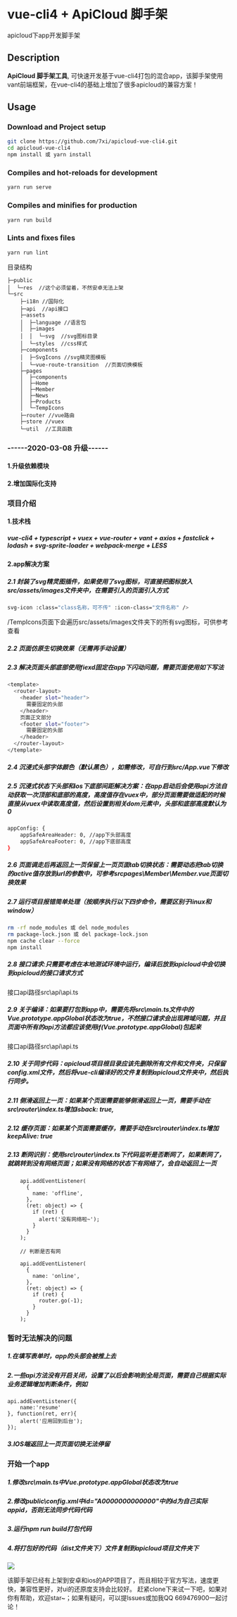 # vue-cli4 + ApiCloud 脚手架

apicloud下app开发脚手架

## Description

**ApiCloud 脚手架工具**, 可快速开发基于vue-cli4打包的混合app，该脚手架使用vant前端框架，在vue-cli4的基础上增加了很多apicloud的兼容方案！


## Usage

### Download and Project setup

``` bash
git clone https://github.com/7xi/apicloud-vue-cli4.git
cd apicloud-vue-cli4
npm install 或 yarn install
```

### Compiles and hot-reloads for development
``` bash
yarn run serve
```
### Compiles and minifies for production
``` bash
yarn run build
```

### Lints and fixes files
``` bash
yarn run lint
```

目录结构
```
├─public
│  └─res  //这个必须留着，不然安卓无法上架
└─src
    ├─i18n //国际化
    ├─api  //api接口
    ├─assets
    │  ├─language //语言包
    │  ├─images
    │  │  └─svg  //svg图标目录
    │  └─styles  //css样式
    ├─components
    │  ├─SvgIcons //svg精灵图模板
    │  └─vue-route-transition  //页面切换模板
    ├─pages
    │  ├─components
    │  ├─Home
    │  ├─Member
    │  ├─News
    │  ├─Products
    │  └─TempIcons
    ├─router //vue路由
    ├─store //vuex
    └─util  //工具函数
```

### ------2020-03-08 升级------
#### 1.升级依赖模块
#### 2.增加国际化支持

### **项目介绍**
#### **1.技术栈**
##### vue-cli4 + typescript + vuex + vue-router + vant + axios + fastclick + lodash + svg-sprite-loader + webpack-merge + LESS

#### **2.app解决方案**
##### 2.1 封装了svg精灵图插件，如果使用了svg图标，可直接把图标放入src/assets/images文件夹中，在需要引入的页面引入方式
``` bash
svg-icon :class="class名称，可不传" :icon-class="文件名称" />
```
/TempIcons页面下会遍历src/assets/images文件夹下的所有svg图标，可供参考查看

##### 2.2 页面仿原生切换效果（无需再手动设置）

##### 2.3 解决页面头部底部使用fiexd固定在app下闪动问题，需要页面使用如下写法
``` bash
<template>
  <router-layout>
    <header slot="header">
      需要固定的头部
    </header>
    页面正文部分
	<footer slot="footer">
      需要固定的头部
    </header>
  </router-layout>
</template>
```
##### 2.4 沉浸式头部字体颜色（默认黑色），如需修改，可自行到src/App.vue下修改
##### 2.5 沉浸式状态下头部和ios下底部间距解决方案：在app启动后会使用api方法自动获取一次顶部和底部的高度，高度值存在vuex中，部分页面需要做适配的时候直接从vuex中读取高度值，然后设置到相关dom元素中，头部和底部高度默认为0
``` bash
appConfig: {
    appSafeAreaHeader: 0, //app下头部高度
    appSafeAreaFooter: 0, //app下底部高度
}
```
##### 2.6 页面调走后再返回上一页保留上一页页面tab切换状态：需要动态把tab切换的active值存放到url的参数中，可参考srcpages\Member\Member.vue页面切换效果

##### 2.7 运行项目报错简单处理（按顺序执行以下四步命令，需要区别于linux和window）
``` bash
rm -rf node_modules 或 del node_modules
rm package-lock.json 或 del package-lock.json
npm cache clear --force
npm install
```

##### 2.8 接口请求:只需要考虑在本地测试环境中运行，编译后放到apicloud中会切换到apicloud的接口请求方式
接口api路径src\api\api.ts

##### 2.9 关于编译：如果要打包到app中，需要先将src\main.ts文件中的Vue.prototype.appGlobal状态改为true，不然接口请求会出现跨域问题，并且页面中所有的api方法都应该使用if(Vue.prototype.appGlobal)包起来
接口api路径src\api\api.ts

##### 2.10 关于同步代码：apicloud项目根目录应该先删除所有文件和文件夹，只保留config.xml文件，然后将vue-cli编译好的文件复制到apicloud文件夹中，然后执行同步。

##### 2.11 侧滑返回上一页：如果某个页面需要能够侧滑返回上一页，需要手动在src\router\index.ts增加isback: true,

##### 2.12 缓存页面：如果某个页面需要缓存，需要手动在src\router\index.ts增加keepAlive: true

##### 2.13 断网识别：使用src\router\index.ts下代码监听是否断网了，如果断网了，就跳转到没有网络页面；如果没有网络的状态下有网络了，会自动返回上一页
```
    api.addEventListener(
      {
        name: 'offline',
      },
      (ret: object) => {
        if (ret) {
          alert('没有网络啦~');
        }
      }
    );

    // 判断是否有网

    api.addEventListener(
      {
        name: 'online',
      },
      (ret: object) => {
        if (ret) {
          router.go(-1);
        }
      }
    );
```


### **暂时无法解决的问题**
##### 1.在填写表单时，app的头部会被推上去
##### 2.一些api方法没有开启关闭，设置了以后会影响到全局页面，需要自己根据实际业务逻辑增加判断条件，例如
```
api.addEventListener({
    name:'resume'
}, function(ret, err){        
    alert('应用回到后台');
});
```
##### 3.IOS端返回上一页页面切换无法停留

### **开始一个app**
##### 1.修改src\main.ts中Vue.prototype.appGlobal状态改为true
##### 2.修改public\config.xml中id="A0000000000000"中的id为自己实际appid，否则无法同步代码代码
##### 3.运行npm run build打包代码
##### 4.将打包好的代码（dist文件夹下）文件复制到apicloud项目文件夹下

![](http://img.somaqu.com/1575602231032.gif)

该脚手架已经有上架到安卓和ios的APP项目了，而且相较于官方写法，速度更快，兼容性更好，对ui的还原度支持会比较好。
赶紧clone下来试一下吧，如果对你有帮助，欢迎star~；如果有疑问，可以提lssues或加我QQ 669476900一起讨论！
